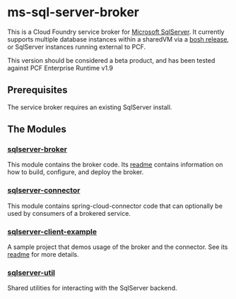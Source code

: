 # ms-sql-server-broker
This is a Cloud Foundry service broker for [Microsoft SqlServer](https://www.microsoft.com/en-us/sql-server/sql-server-2016). It currently supports multiple database instances within a sharedVM via a [bosh release](https://github.com/cf-platform-eng/ms-sql-server-bosh-release), or SqlServer instances running external to PCF.

This version should be considered a beta product, and has been tested against PCF Enterprise Runtime v1.9

## Prerequisites
The service broker requires an existing SqlServer install.

## The Modules
### [sqlserver-broker](https://github.com/cf-platform-eng/ms-sql-server-broker/tree/master/sqlserver-broker)
This module contains the broker code. Its [readme](https://github.com/cf-platform-eng/ms-sql-server-broker/blob/master/sqlserver-broker/README.md) contains information on how to build, configure, and deploy the broker.

### [sqlserver-connector](https://github.com/cf-platform-eng/ms-sql-server-broker/tree/master/sqlserver-connector)
This module contains spring-cloud-connector code that can optionally be used by consumers of a brokered service.

### [sqlserver-client-example](https://github.com/cf-platform-eng/ms-sql-server-broker/tree/master/sqlserver-client-example)
A sample project that demos usage of the broker and the connector. See its [readme](https://github.com/cf-platform-eng/ms-sql-server-broker/blob/master/sqlserver-client-example/README.md) for more details.
 
### [sqlserver-util](https://github.com/cf-platform-eng/ms-sql-server-broker/tree/master/sqlserver-util)
Shared utilities for interacting with the SqlServer backend.
